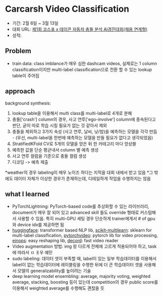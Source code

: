 # Carcarsh Video Classification
- 기간: 2월 6일 ~ 3월 13일
- 대회 URL: [제1회 코스포 x 데이콘 자동차 충돌 분석 AI경진대회(채용 연계형)](https://dacon.io/competitions/official/236046/overview/description)
- 성적: 

## Problem
- train data: class imblance가 매우 심한 dashcam videos, 실제로는 1 column classification이지만 multi-label classification으로 전환 할 수 있는 lookup table이 주어짐



## approach 
background synthesis: 
1. lookup table을 이용해서 multi class를 multi-label로 4개로 분해 
2. 충돌['crash'] column의 경우, 사고 연루['ego-involve'] column에 종속된다고 판단, 굳이 따로 학습 시킬 필요가 없는 것 같아서 제외
3. 충돌을 제외하고 3가지 속성 (사고 연루, 날씨, 낮/밤)을 예측하는 모델을 각각 만듬 - (우선, multi-label을 한번에 예측하는 모델을 만들 필요가 없다고 생각되었음)
4. StratifiedKFold CV로 5개의 모델을 얻은 뒤 한 카테고리 마다 앙상블
5. 예측한 값을 단순 평균내서 column 별 예측 생성 
6. 사고 연루 컬럼을 기준으로 충돌 컬럼 생성
7. 디코딩 -> 예측 제출

*weather의 경우 labeling이 매우 노이즈 하다는 지적을 대회 내에서 받고 있음
*그 밖에도 데이터 자체가 이상한 경우가 존재하는데, 디테일하게 작업을 수행하지는 않음


## what I learned 
- PyTorchLightning: PyTorch-based code를 추상화할 수 있는 라이브러리, document가 매우 잘 되어 있고 advanced skill 들도 override 형태로 커스텀해서 사용할 수 있음. 특히 multi-GPU 세팅 경우 단순하게 trainer에게서 # of gpu 와 device idx를 제공하면 됨
- [huggingface](https://huggingface.co/): transformer based NLP lib, [scikit-multilearn](http://scikit.ml/): sklearn for multi-label classification, [pytorchvideo](https://pytorchvideo.org/): pytorch lib for video processing, [einops](https://einops.rocks/): easy reshaping lib, [decord](https://github.com/dmlc/decord): fast video reader
- Video augmentation 방법: img 랑 다르게 전체에 고르게 적용되어야 하고, task에 따라서 ㅁ ㅐ우 예민
- sudo labeling: 데이터 셋이 부족할 때, label이 있는 일부 학습데이터를 이용해서 label이 없는 학습데이터에 레이블링을 수행한 뒤에 더 큰 학습데이터 셋을 사용해서 모델의 generalizability를 높이려는 기술 
- deep learning model ensembling: average, majority voting, weighted average, stacking, boosting 등이 있는데 competition의 경우 public score를 이용해서 weighted average를 수행해도 괜찮을 듯 
